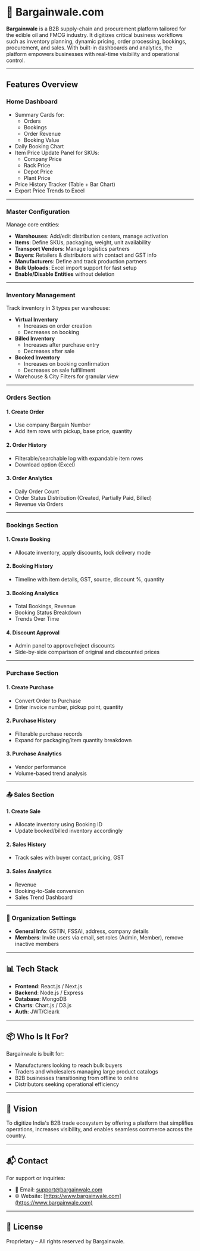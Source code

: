 # 🛒 Bargainwale.com

**Bargainwale** is a B2B supply-chain and procurement platform tailored for the edible oil and FMCG industry. It digitizes critical business workflows such as inventory planning, dynamic pricing, order processing, bookings, procurement, and sales. With built-in dashboards and analytics, the platform empowers businesses with real-time visibility and operational control.

---

## Features Overview

### Home Dashboard
- Summary Cards for:
  - Orders
  - Bookings
  - Order Revenue
  - Booking Value
- Daily Booking Chart
- Item Price Update Panel for SKUs:
  - Company Price
  - Rack Price
  - Depot Price
  - Plant Price
- Price History Tracker (Table + Bar Chart)
- Export Price Trends to Excel

---

### Master Configuration
Manage core entities:
- **Warehouses**: Add/edit distribution centers, manage activation
- **Items**: Define SKUs, packaging, weight, unit availability
- **Transport Vendors**: Manage logistics partners
- **Buyers**: Retailers & distributors with contact and GST info
- **Manufacturers**: Define and track production partners
- **Bulk Uploads**: Excel import support for fast setup
- **Enable/Disable Entities** without deletion

---

### Inventory Management
Track inventory in 3 types per warehouse:
- **Virtual Inventory**
  - Increases on order creation
  - Decreases on booking
- **Billed Inventory**
  - Increases after purchase entry
  - Decreases after sale
- **Booked Inventory**
  - Increases on booking confirmation
  - Decreases on sale fulfillment
- Warehouse & City Filters for granular view

---

### Orders Section
#### 1. Create Order
- Use company Bargain Number
- Add item rows with pickup, base price, quantity

#### 2. Order History
- Filterable/searchable log with expandable item rows
- Download option (Excel)

#### 3. Order Analytics
- Daily Order Count
- Order Status Distribution (Created, Partially Paid, Billed)
- Revenue via Orders

---

### Bookings Section
#### 1. Create Booking
- Allocate inventory, apply discounts, lock delivery mode

#### 2. Booking History
- Timeline with item details, GST, source, discount %, quantity

#### 3. Booking Analytics
- Total Bookings, Revenue
- Booking Status Breakdown
- Trends Over Time

#### 4. Discount Approval
- Admin panel to approve/reject discounts
- Side-by-side comparison of original and discounted prices

---

### Purchase Section
#### 1. Create Purchase
- Convert Order to Purchase
- Enter invoice number, pickup point, quantity

#### 2. Purchase History
- Filterable purchase records
- Expand for packaging/item quantity breakdown

#### 3. Purchase Analytics
- Vendor performance
- Volume-based trend analysis

---

### 📤 Sales Section
#### 1. Create Sale
- Allocate inventory using Booking ID
- Update booked/billed inventory accordingly

#### 2. Sales History
- Track sales with buyer contact, pricing, GST

#### 3. Sales Analytics
- Revenue
- Booking-to-Sale conversion
- Sales Trend Dashboard

---

### 🏢 Organization Settings
- **General Info**: GSTIN, FSSAI, address, company details
- **Members**: Invite users via email, set roles (Admin, Member), remove inactive members

---

## 📊 Tech Stack 

- **Frontend**: React.js / Next.js
- **Backend**: Node.js / Express 
- **Database**:  MongoDB
- **Charts**: Chart.js / D3.js
- **Auth**: JWT/Cleark

---


## 📦 Who Is It For?

Bargainwale is built for:
- Manufacturers looking to reach bulk buyers
- Traders and wholesalers managing large product catalogs
- B2B businesses transitioning from offline to online
- Distributors seeking operational efficiency

---

## 🚀 Vision

To digitize India's B2B trade ecosystem by offering a platform that simplifies operations, increases visibility, and enables seamless commerce across the country.

---

## 📬 Contact

For support or inquiries:

- 📧 Email: [support@bargainwale.com](mailto:support@bargainwale.com)
- 🌐 Website: [https://www.bargainwale.com](https://www.bargainwale.com)

---

## 📄 License

Proprietary – All rights reserved by Bargainwale.
